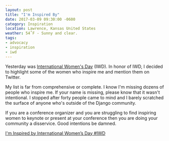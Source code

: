 ```yaml
---
layout: post
title: "I'm Inspired By"
date: 2017-03-09 09:30:00 -0600
category: Inspiration
location: Lawrence, Kansas United States
weather: 54˚F - Sunny and clear.
tags:
- advocacy
- inspiration
- iwd
---
```


Yesterday was [International Women's Day](https://en.wikipedia.org/wiki/International_Women's_Day) (IWD). In honor of IWD, I decided to highlight some of the women who inspire me and mention them on Twitter.

My list is far from comprehensive or complete. I know I'm missing dozens of people who inspire me. If your name is missing, please know that it wasn't intentional. I stopped after forty people came to mind and I barely scratched the surface of anyone who's outside of the Django community.

If you are a conference organizer and you are struggling to find inspiring women to keynote or present at your conference then you are doing your community a disservice. Good intentions be damned. 

<a class="twitter-moment" href="https://twitter.com/i/moments/839613911754244097">I&#39;m Inspired by International Women’s Day #IWD</a> <script async src="//platform.twitter.com/widgets.js" charset="utf-8"></script>
